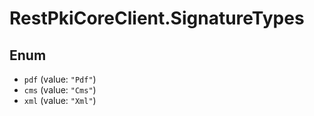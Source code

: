 # RestPkiCoreClient.SignatureTypes

## Enum

* `pdf` (value: `"Pdf"`)
* `cms` (value: `"Cms"`)
* `xml` (value: `"Xml"`)
